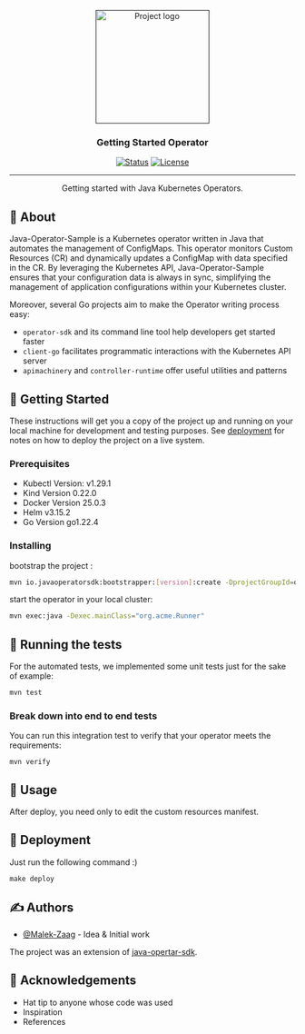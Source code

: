 <p align="center">
  <a href="" rel="noopener">
 <img width=200px height=200px src="https://avatars.githubusercontent.com/u/38202270?s=280&v=4" alt="Project logo"></a>
</p>

<h3 align="center">Getting Started Operator</h3>

<div align="center">

[![Status](https://img.shields.io/badge/status-active-success.svg)]()
[![License](https://img.shields.io/badge/license-MIT-blue.svg)](/LICENSE)

</div>

---

<p align="center"> Getting started with Java Kubernetes Operators.
    <br> 
</p>

## 🧐 About <a name = "about"></a>

Java-Operator-Sample is a Kubernetes operator written in Java that automates the management of ConfigMaps. This operator monitors Custom Resources (CR) and dynamically updates a ConfigMap with data specified in the CR. By leveraging the Kubernetes API, Java-Operator-Sample ensures that your configuration data is always in sync, simplifying the management of application configurations within your Kubernetes cluster.

Moreover, several Go projects aim to make the Operator writing process easy:

- `operator-sdk` and its command line tool help developers get started faster
- `client-go` facilitates programmatic interactions with the Kubernetes API server
- `apimachinery` and `controller-runtime` offer useful utilities and patterns

## 🏁 Getting Started <a name = "getting_started"></a>

These instructions will get you a copy of the project up and running on your local machine for development and testing purposes. See [deployment](#deployment) for notes on how to deploy the project on a live system.

### Prerequisites

- Kubectl Version: v1.29.1
- Kind Version 0.22.0
- Docker Version 25.0.3
- Helm v3.15.2
- Go Version go1.22.4

### Installing

bootstrap the project :

```bash
mvn io.javaoperatorsdk:bootstrapper:[version]:create -DprojectGroupId=org.acme -DprojectArtifactId=getting-started
```

start the operator in your local cluster:

```bash
mvn exec:java -Dexec.mainClass="org.acme.Runner"
```

## 🔧 Running the tests <a name = "tests"></a>

For the automated tests, we implemented some unit tests just for the sake of example:

```bash
mvn test
```

### Break down into end to end tests

You can run this integration test to verify that your operator meets the requirements:

```
mvn verify
```

## 🎈 Usage <a name="usage"></a>

After deploy, you need only to edit the custom resources manifest.

## 🚀 Deployment <a name = "deployment"></a>

Just run the following command :)

```
make deploy
```

## ✍️ Authors <a name = "authors"></a>

- [@Malek-Zaag](https://github.com/Malek-Zaag) - Idea & Initial work

The project was an extension of [java-opertar-sdk](https://github.com/operator-framework/java-operator-sdk).

## 🎉 Acknowledgements <a name = "acknowledgement"></a>

- Hat tip to anyone whose code was used
- Inspiration
- References
